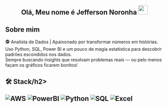 <h2 align="center">Olá, Meu nome é Jefferson Noronha <img src="https://user-images.githubusercontent.com/39955420/147578264-bae0526c-028a-49d2-8af8-d08bb4edbd2a.gif" height="30" width="30"></h2>

<h2>Sobre mim</h2>

🕵️ Analista de Dados | Apaixonado por transformar números em histórias.<br>
Uso Python, SQL, Power BI e um pouco de magia estatística para descobrir padrões escondidos nos dados.<br>
Sempre buscando insights que resolvam problemas reais — ou pelo menos façam os gráficos ficarem bonitos!

<h2>🛠 Stack/h2>

![AWS](https://img.shields.io/badge/AWS-%23141F2E.svg?style=for-the-badge&logo=amazon-aws&logoColor=white)
![PowerBI](https://img.shields.io/badge/PowerBI-F2C811?style=for-the-badge&logo=Power%20BI&logoColor=black)
![Python](https://img.shields.io/badge/python-3670A0?style=for-the-badge&logo=python&logoColor=ffdd54)
![SQL](https://img.shields.io/badge/SQL-005571?style=for-the-badge&logo=amazon-dynamodb&logoColor=white)
![Excel](https://img.shields.io/badge/Excel-217346?style=for-the-badge&logo=microsoft-excel&logoColor=white)
